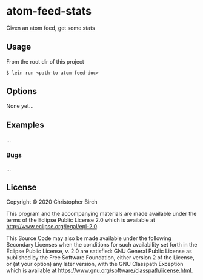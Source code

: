 # atom-feed-stats

Given an atom feed, get some stats

## Usage

From the root dir of this project

    $ lein run <path-to-atom-feed-doc>

## Options

None yet...

## Examples

...

### Bugs

...

## License

Copyright © 2020 Christopher Birch

This program and the accompanying materials are made available under the
terms of the Eclipse Public License 2.0 which is available at
http://www.eclipse.org/legal/epl-2.0.

This Source Code may also be made available under the following Secondary
Licenses when the conditions for such availability set forth in the Eclipse
Public License, v. 2.0 are satisfied: GNU General Public License as published by
the Free Software Foundation, either version 2 of the License, or (at your
option) any later version, with the GNU Classpath Exception which is available
at https://www.gnu.org/software/classpath/license.html.
